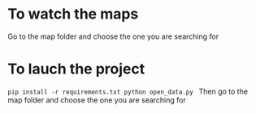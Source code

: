 
# To watch the maps
Go to the map folder and choose the one you are searching for

# To lauch the project
`pip install -r requirements.txt
 python open_data.py
 `
Then go to the map folder and choose the one you are searching for
